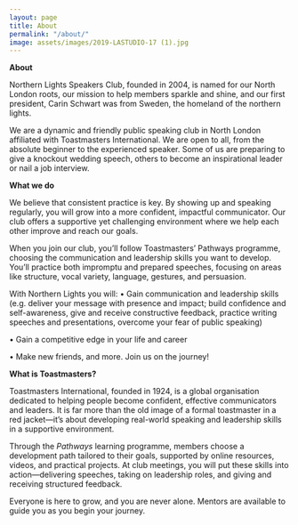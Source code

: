 ```yaml
---
layout: page
title: About
permalink: "/about/"
image: assets/images/2019-LASTUDIO-17 (1).jpg
---
```


**About**

Northern Lights Speakers Club, founded in 2004, is named for our North London roots, our mission to help members sparkle and shine, and our first president, Carin Schwart was from Sweden, the homeland of the northern lights.

We are a dynamic and friendly public speaking club in North London affiliated with Toastmasters International. We are open to all, from the absolute beginner to the experienced speaker. Some of us are preparing to give a knockout wedding speech, others to become an inspirational leader or nail a job interview.

**What we do**

We believe that consistent practice is key. By showing up and speaking regularly, you will grow into a more confident, impactful communicator. Our club offers a supportive yet challenging environment where we help each other improve and reach our goals.

When you join our club, you’ll follow Toastmasters’ Pathways programme, choosing the communication and leadership skills you want to develop. You’ll practice both impromptu and prepared speeches, focusing on areas like structure, vocal variety, language, gestures, and persuasion.

With Northern Lights you will:
• Gain communication and leadership skills (e.g. deliver your message with presence and impact; build confidence and self-awareness, give and receive constructive feedback, practice writing speeches and presentations, overcome your fear of public speaking)

• Gain a competitive edge in your life and career

• Make new friends, and more. Join us on the journey!


**What is Toastmasters?**

Toastmasters International, founded in 1924, is a global organisation dedicated to helping people become confident, effective communicators and leaders. It is far more than the old image of a formal toastmaster in a red jacket—it’s about developing real-world speaking and leadership skills in a supportive environment.

Through the _Pathways_ learning programme, members choose a development path tailored to their goals, supported by online resources, videos, and practical projects. At club meetings, you will put these skills into action—delivering speeches, taking on leadership roles, and giving and receiving structured feedback.

Everyone is here to grow, and you are never alone. Mentors are available to guide you as you begin your journey.
